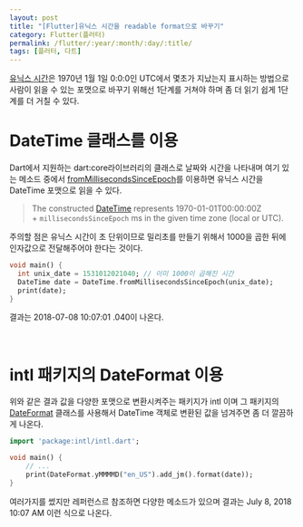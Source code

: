 ```yaml
---
layout: post
title: "[Flutter]유닉스 시간을 readable format으로 바꾸기"
category: Flutter(플러터)
permalink: /flutter/:year/:month/:day/:title/
tags: [플러터, 다트]
---
```


[유닉스 시간](https://namu.wiki/w/%EC%9C%A0%EB%8B%89%EC%8A%A4%20%EC%8B%9C%EA%B0%84)은 1970년 1월 1일 0:0:0인 UTC에서 몇초가 지났는지 표시하는 방법으로 사람이 읽을 수 있는 포맷으로 바꾸기 위해선 1단계를 거쳐야 하며 좀 더 읽기 쉽게 1단계를 더 거칠 수 있다.

# DateTime 클래스를 이용

Dart에서 지원하는 dart:core라이브러리의 클래스로 날짜와 시간을 나타내며 여기 있는 메소드 중에서  [fromMillisecondsSinceEpoch](https://api.dartlang.org/stable/1.24.3/dart-core/DateTime/DateTime.fromMillisecondsSinceEpoch.html)를 이용하면 유닉스 시간을 DateTime 포맷으로 읽을 수 있다. 

> The constructed [DateTime](https://api.dartlang.org/stable/1.24.3/dart-core/DateTime-class.html) represents 1970-01-01T00:00:00Z + `millisecondsSinceEpoch` ms in the given time zone (local or UTC). 

주의할 점은 유닉스 시간이 초 단위이므로 밀리초를 만들기 위해서 1000을 곱한 뒤에 인자값으로 전달해주어야 한다는 것이다.

```dart
void main() {
  int unix_date = 1531012021040; // 이미 1000이 곱해진 시간
  DateTime date = DateTime.fromMillisecondsSinceEpoch(unix_date);
  print(date);
}
```

결과는 2018-07-08 10:07:01 .040이 나온다.

<br>

# intl 패키지의 DateFormat 이용

위와 같은 결과 값을 다양한 포맷으로 변환시켜주는 패키지가 intl 이며 그 패키지의 [DateFormat](https://www.dartdocs.org/documentation/intl/0.15.1/intl/DateFormat-class.html) 클래스를 사용해서 DateTime 객체로 변환된 값을 넘겨주면 좀 더 깔끔하게 나온다.

```dart
import 'package:intl/intl.dart';

void main() {
    // ...
    print(DateFormat.yMMMMD("en_US").add_jm().format(date));
}
```

여러가지를 썼지만 레퍼런스르 참조하면 다양한 메소드가 있으며 결과는 July 8, 2018 10:07 AM 이런 식으로 나온다.